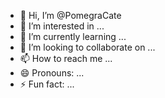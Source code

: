 - 👋 Hi, I’m @PomegraCate
- 👀 I’m interested in ...
- 🌱 I’m currently learning ...
- 💞️ I’m looking to collaborate on ...
- 📫 How to reach me ...
- 😄 Pronouns: ...
- ⚡ Fun fact: ...

<!---
PomegraCate/PomegraCate is a ✨ special ✨ repository because its `README.md` (this file) appears on your GitHub profile.
You can click the Preview link to take a look at your changes.
--->
